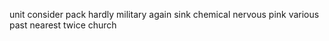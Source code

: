 unit consider pack hardly military again sink chemical nervous pink various past nearest twice church